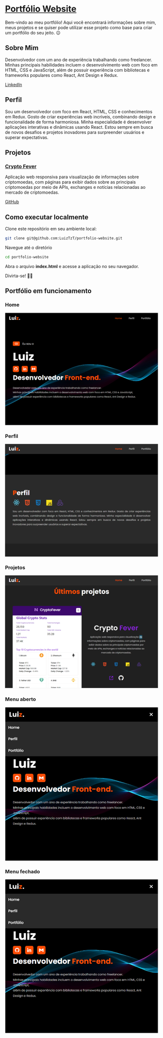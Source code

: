 <h1><a href="https://luiztozati-portfolio.vercel.app/">Portfólio Website</a></h1>
<p>Bem-vindo ao meu portfólio! Aqui você encontrará informações sobre mim, meus projetos e se quiser pode utilizar esse projeto como base para criar um portfólio do seu jeito. 😉</p>

<h2>Sobre Mim</h2>
<p>Desenvolvedor com um ano de experiência trabalhando como freelancer.
Minhas principais habilidades incluem o desenvolvimento web com foco em HTML, CSS e JavaScript,
além de possuir experiência com bibliotecas e frameworks populares como React, Ant Design e Redux.</p>
<a href="https://www.linkedin.com/in/luiz-felipe-tozati-59b63a262/">LinkedIn</a>

<h2>Perfil</h2>
<p>Sou um desenvolvedor com foco em React, HTML, CSS e conhecimentos em Redux. Gosto de criar experiências web incríveis, combinando design e funcionalidade de forma harmoniosa. 
Minha especialidade é desenvolver aplicações interativas e dinâmicas usando React. Estou sempre em busca de novos desafios e projetos inovadores para surpreender usuários e superar expectativas.</p>

<h2>Projetos</h2>
<h3><a href="https://crypto-fever.vercel.app/">Crypto Fever</a></h3>
<p>Aplicação web responsiva para visualização de informações sobre criptomoedas, com páginas para exibir dados sobre as principais criptomoedas por meio de APIs, exchanges e notícias relacionadas 
ao mercado de criptomoedas.</p>

<p><a href="https://github.com/LuizTzT/cryptoFever">GitHub</a></p>

<h2>Como executar localmente</h2>
<p>Clone este repositório em seu ambiente local:</p>

```bash
git clone git@github.com:LuizTzT/portfolio-website.git
```

<p>Navegue até o diretório</p>

```bash
cd portfolio-website
```

<p>Abra o arquivo <strong>index.html</strong> e acesse a aplicação no seu navegador.</p>

<p>Divirta-se! 🎉🎉</p>

<h2>Portfólio em funcionamento</h2>

<h3>Home</h3>
<img src="./img/portfolio-images/home.png"/>

<h3>Perfil</h3>
<img src="./img/portfolio-images/perfil.png" alt="Imagem de perfil">

<h3>Projetos</h3>
<img src="./img/portfolio-images/projetos.png" alt="Imagem de projetos">

<h3>Menu aberto</h3>
<img src="./img/portfolio-images/menu-opened.png" alt="Imagem do menu aberto">

<h3>Menu fechado</h3>
<img src="./img/portfolio-images/menu-closed.png" alt="Imagem do menu fechado">

